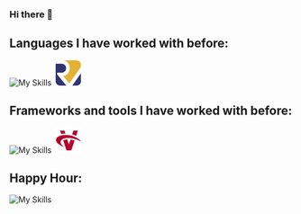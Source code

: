 ### Hi there 👋

<!--
**davidalmarinho/davidalmarinho** is a ✨ _special_ ✨ repository because its `README.md` (this file) appears on your GitHub profile.

Here are some ideas to get you started:

- 🔭 I’m currently working on ...
- 🌱 I’m currently learning ...
- 👯 I’m looking to collaborate on ...
- 🤔 I’m looking for help with ...
- 💬 Ask me about ...
- 📫 How to reach me: ...
- 😄 Pronouns: ...
- ⚡ Fun fact: ...
-->

## Languages I have worked with before:
![My Skills](https://skills.thijs.gg/icons?i=c,cpp,py,java,js,html,postgres)
<img src="icons/riscv-rounded.png" alt="RiscV" width="45" style="max-width: 100%; margin-left: 3px;">

## Frameworks and tools I have worked with before:
![My Skills](https://skills.thijs.gg/icons?i=cmake,git,gradle,svg,threejs)
<img src="icons/vulkan-rounded.png" alt="Vulkan" width="45" style="max-width: 100%; margin-left: 3px;">

## Happy Hour:
![My Skills](https://skills.thijs.gg/icons?i=c,rust,neovim,vscode,arch)
